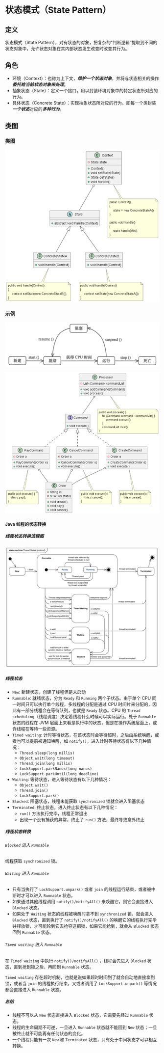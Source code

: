 # 状态模式（State Pattern）

## 定义

状态模式（State Pattern），对有状态的对象，把复杂的“判断逻辑”提取到不同的状态对象中，允许状态对象在其内部状态发生改变时改变其行为。

## 角色

- 环境（Context）：也称为上下文，***维护一个状态对象***，并将与状态相关的操作***委托给当前状态对象来处理***。
- 抽象状态（State）：定义一个接口，用以封装环境对象中的特定状态所对应的行为。
- 具体状态（Concrete State）：实现抽象状态所对应的行为。即每一个类封装***一个状态***对应的***多种行为***。

## 类图

### 类图

![状态模式（State Pattern）](src/main/resources/static/diagram.png '状态模式（State Pattern）')

### 示例

![状态转换流程图示例](src/main/resources/static/thread/demo.png '状态转换流程图示例')

![状态模式（State Pattern）](src/main/resources/static/diagram-demo.png '状态模式（State Pattern）')

#### Java 线程的状态转换

##### 线程状态转换流程图

![状态转换流程图](src/main/resources/static/thread/state.png '状态转换流程图')

##### 线程状态

- ```New```: 新建状态，创建了线程但是未启动
- ```Runnable```: 就绪状态，分为 ```Ready``` 和 ```Running``` 两个子状态。由于单个 CPU 同一时间只可以执行单个线程，多线程的分配是通过 CPU 时间片来分配的，因此有一部分线程会在等待队列，也就是 ```Ready``` 状态。CPU 的 ```Thread scheduling```（线程调度）决定着线程什么时候可以实际运行。处于 ```Runnable``` 状态的线程在 JVM 层面上来看是执行中的状态，但是在操作系统层面上，或许线程在等待一些资源。
- ```Timed waiting```: 计时等待状态，在该状态时会等待超时，之后由系统唤醒，或者也可以提前被通知唤醒，如 ```notify()```，进入计时等待状态有以下几种情况：
   - ```Thread.sleep(long millis)```
   - ```Object.wait(long timeout)```
   - ```Thread.join(long millis)```
   - ```LockSupport.parkNanos(long nanos)```
   - ```LockSupport.parkUntil(long deadline)```
- ```Waiting```: 等待状态，进入等待状态有以下几种情况：
   - ```Object.wait()```
   - ```Thread.join()```
   - ```LockSupport.park()```
- ```Blocked```: 阻塞状态，线程未能获取 ```synchronized``` 锁就会进入阻塞状态
- ```Terminated```: 终止状态，进入终止状态有以下几种情况：
   - ```run()``` 方法执行完毕，线程正常退出
   - 出现一个没有捕获的异常，终止了 ```run()``` 方法，最终导致意外终止

##### 线程状态转换

###### ```Blocked``` 进入 ```Runnable```

线程获取 ```synchronized``` 锁。

###### ```Waiting``` 进入 ```Runnable```

- 只有当执行了 ```LockSupport.unpark()``` 或者 ```join``` 的线程运行结束，或者被中断时才可以进入 ```Runnable``` 状态。
- 如果通过其他线程调用 ```notify()/notifyAll()``` 来唤醒它，则它会直接进入 ```Blocked``` 状态。
- 如果处于 ```Waiting``` 状态的线程被唤醒时拿不到 ```synchronized``` 锁，就会进入 ```Blocked``` 状态，直到执行了 ```notify()/notifyAll()``` 的唤醒它的线程执行完毕并释放锁，才可能轮到它去抢夺这把锁，如果它能抢到，就会从 ```Blocked``` 状态回到 ```Runnable``` 状态。

###### ```Timed waiting``` 进入 ```Runnable```

在 ```Timed waiting``` 中执行 ```notify()/notifyAll()``` ，线程会先进入 ```Blocked``` 状态，直到抢到锁之后，再回到 ```Runnable``` 状态。

```Timed waiting``` 存在超时机制，也就是说如果超时时间到了就会自动地直接拿到锁，或者当 ```join``` 的线程执行结束，又或者调用了 ```LockSupport.unpark()``` 等情况都会直接进入 ```Runnable``` 状态。

##### 总结

- 线程不可以从 ```New``` 状态直接进入 ```Blocked``` 状态，它需要先经过 ```Runnable``` 状态。
- 线程的生命周期不可逆，一旦进入 ```Runnable``` 状态就不能回到 ```New``` 状态；一旦被终止就不可能再有任何状态的变化。
- 一个线程只能有一次 ```New``` 和 ```Terminated``` 状态，只有处于中间状态才可以相互转换。
